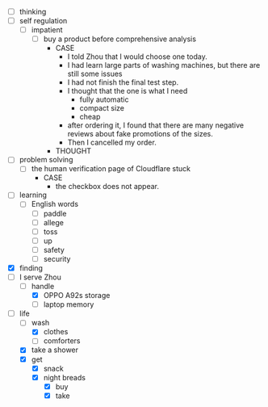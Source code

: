 - [ ] thinking
- [ ] self regulation
    - [ ] impatient
        - [ ] buy a product before comprehensive analysis
            - CASE
                - I told Zhou that I would choose one today.
                - I had learn large parts of washing machines, but there are still some issues
                - I had not finish the final test step.
                - I thought that the one is what I need
                    - fully automatic
                    - compact size
                    - cheap
                - after ordering it, I found that there are many negative reviews about fake promotions of the sizes.
                - Then I cancelled my order.
            - THOUGHT   
- [ ] problem solving
    - [ ] the human verification page of Cloudflare stuck
        - CASE
            - the checkbox does not appear.
- [ ] learning
    - [ ] English words
        - [ ] paddle
        - [ ] allege
        - [ ] toss
        - [ ] up
        - [ ] safety
        - [ ] security
- [x] finding
- [ ] I serve Zhou
    - [ ] handle
        - [x] OPPO A92s storage
        - [ ] laptop memory
- [ ] life
    - [ ] wash
        - [x] clothes
        - [ ] comforters
    - [x] take a shower
    - [x] get
        - [x] snack
        - [x] night breads
            - [x] buy
            - [x] take